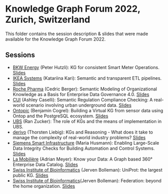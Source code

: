 # Knowledge Graph Forum 2022, Zurich, Switzerland

This folder contains the session description & slides that were made available for the Knowledge Graph Forum 2022.

## Sessions

* [BKW Energy](https://github.com/zazuko/knowledge-graph-forum/issues/20) (Peter Hutzli): KG for consistent Smart Meter Operations. [Slides](2022/Zazuko_KG_Forum_2022-BKW_Smart_Meter.pdf)
* [IKEA Systems](https://github.com/zazuko/knowledge-graph-forum/issues/19) (Katariina Kari): Semantic and transparent ETL pipelines. [Slides](2022/Zazuko_KG_Forum_2022-Ikea_Semantic_ETL_Pipelines.pdf)
* [Roche Pharma](https://github.com/zazuko/knowledge-graph-forum/issues/18) (Cedric Berger): Semantic Modeling of Organizational Knowledge as a Basis for Enterprise Data Governance 4.0. [Slides](2022/Zazuko_KG_Forum_2022-Roche_Data_Governance_4.0.pdf)
* [CUI](https://github.com/zazuko/knowledge-graph-forum/issues/17) (Ashley Caselli): Semantic Regulation Compliance Checking: A real-world scenario involving urban underground data. [Slides](2022/Zazuko_KG_Forum_2022-CUI_Semantic_Regulation_Compliance.pdf)
* [Ontopic](https://github.com/zazuko/knowledge-graph-forum/issues/16) (Benjamin Cogrel): Building a Virtual KG from sensor data using Ontop and the PostgreSQL ecosystem. [Slides](2022/Zazuko_KG_Forum_2022-Ontopic_Virtual_KG.pdf)
* [UBS](https://github.com/zazuko/knowledge-graph-forum/issues/15) (Ran Zucker): The role of KGs and the means of implementation in UBS.
* [derivo](https://github.com/zazuko/knowledge-graph-forum/issues/14) (Thorsten Liebig): KGs and Reasoning - What does it take to manage the complexity of real-world industry problems? [Slides](2022/Zazuko_KG_Forum_2022-derivo-KG_and_Reasoning.pdf)
* [Siemens Smart Infrastructure](https://github.com/zazuko/knowledge-graph-forum/issues/13) (Maria Husmann): Enabling Large-Scale Data Integrity Checks for Building Automation and Control Systems. [Slides](2022/Zazuko_KG_Forum_2022-Siemens_Data_Integrity.pdf)
* [La Mobilière](https://github.com/zazuko/knowledge-graph-forum/issues/12) (Adrian Meyer): Know your Data: A Graph based 360° Enterprise  Data Catalog. [Slides](2022/Zazuko_KG_Forum_2022-La_Mobiliere_Data_Catalog.pdf)
* [Swiss Institute of Bioinformatics](https://github.com/zazuko/knowledge-graph-forum/issues/10) (Jerven Bolleman): UniProt: the largest public KG. [Slides](2022/Zazuko_KG_Forum_2022-Uniprot_largest_public_KG.pdf)
* [Swiss Institute of Bioinformatics](https://github.com/zazuko/knowledge-graph-forum/issues/11)(Jerven Bolleman): Federation: beyond the home organization. [Slides](2022/Zazuko_KG_Forum_2022-Federation_beyond_home.pdf)

